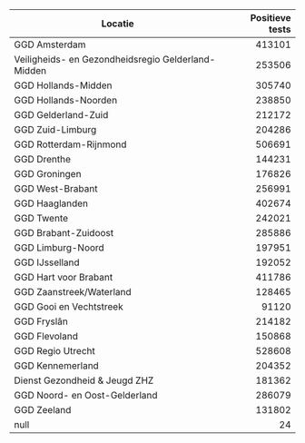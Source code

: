 | Locatie | Positieve tests |
|---------|----------------:|
| GGD Amsterdam                            | 413101 |
| Veiligheids- en Gezondheidsregio Gelderland-Midden | 253506 |
| GGD Hollands-Midden                      | 305740 |
| GGD Hollands-Noorden                     | 238850 |
| GGD Gelderland-Zuid                      | 212172 |
| GGD Zuid-Limburg                         | 204286 |
| GGD Rotterdam-Rijnmond                   | 506691 |
| GGD Drenthe                              | 144231 |
| GGD Groningen                            | 176826 |
| GGD West-Brabant                         | 256991 |
| GGD Haaglanden                           | 402674 |
| GGD Twente                               | 242021 |
| GGD Brabant-Zuidoost                     | 285886 |
| GGD Limburg-Noord                        | 197951 |
| GGD IJsselland                           | 192052 |
| GGD Hart voor Brabant                    | 411786 |
| GGD Zaanstreek/Waterland                 | 128465 |
| GGD Gooi en Vechtstreek                  | 91120 |
| GGD Fryslân                              | 214182 |
| GGD Flevoland                            | 150868 |
| GGD Regio Utrecht                        | 528608 |
| GGD Kennemerland                         | 204352 |
| Dienst Gezondheid & Jeugd ZHZ            | 181362 |
| GGD Noord- en Oost-Gelderland            | 286079 |
| GGD Zeeland                              | 131802 |
| null                                     |    24 |
